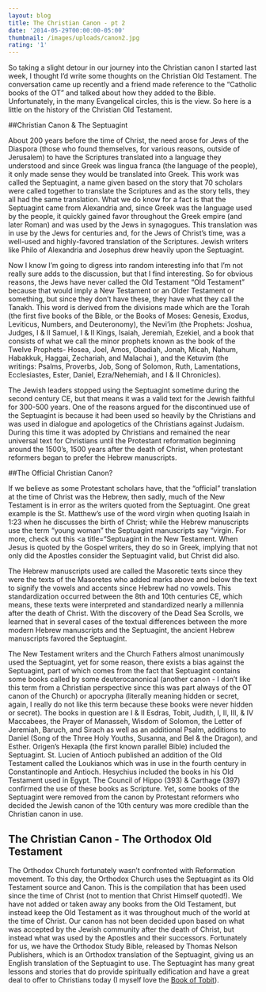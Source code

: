 ```yaml
---
layout: blog
title: The Christian Canon - pt 2
date: '2014-05-29T00:00:00-05:00'
thumbnail: /images/uploads/canon2.jpg
rating: '1'
---
```

So taking a slight detour in our journey into the Christian canon I started last week, I thought I’d write some thoughts on the Christian Old Testament. The conversation came up recently and a friend made reference to the “Catholic books of the OT” and talked about how they added to the Bible. Unfortunately, in the many Evangelical circles, this is the view. So here is a little on the history of the Christian Old Testament.

##Christian Canon & The Septuagint

About 200 years before the time of Christ, the need arose for Jews of the Diaspora (those who found themselves, for various reasons, outside of Jerusalem) to have the Scriptures translated into a language they understood and since Greek was lingua franca (the language of the people), it only made sense they would be translated into Greek. This work was called the Septuagint, a name given based on the story that 70 scholars were called together to translate the Scriptures and as the story tells, they all had the same translation. What we do know for a fact is that the Septuagint came from Alexandria and, since Greek was the language used by the people, it quickly gained favor throughout the Greek empire (and later Roman) and was used by the Jews in synagogues. This translation was in use by the Jews for centuries and, for the Jews of Christ’s time, was a well-used and highly-favored translation of the Scriptures. Jewish writers like Philo of Alexandria and Josephus drew heavily upon the Septuagint.

Now I know I’m going to digress into random interesting info that I’m not really sure adds to the discussion, but that I find interesting. So for obvious reasons, the Jews have never called the Old Testament “Old Testament” because that would imply a New Testament or an Older Testament or something, but since they don’t have these, they have what they call the Tanakh. This word is derived from the divisions made which are the Torah (the first five books of the Bible, or the Books of Moses: Genesis, Exodus, Leviticus, Numbers, and Deuteronomy), the Nevi’im (the Prophets: Joshua, Judges, I & II Samuel, I & II Kings, Isaiah, Jeremiah, Ezekiel, and a book that consists of what we call the minor prophets known as the book of the Twelve Prophets- Hosea, Joel, Amos, Obadiah, Jonah, Micah, Nahum, Habakkuk, Haggai, Zechariah, and Malachai ), and the Ketuvim (the writings: Psalms, Proverbs, Job, Song of Solomon, Ruth, Lamentations, Ecclesiastes, Ester, Daniel, Ezra/Nehemiah, and I & II Chronicles).

The Jewish leaders stopped using the Septuagint sometime during the second century CE, but that means it was a valid text for the Jewish faithful for 300-500 years. One of the reasons argued for the discontinued use of the Septuagint is because it had been used so heavily by the Christians and was used in dialogue and apologetics of the Christians against Judaism. During this time it was adopted by Christians and remained the near universal text for Christians until the Protestant reformation beginning around the 1500’s, 1500 years after the death of Christ, when protestant reformers began to prefer the Hebrew manuscripts.

##The Official Christian Canon?

If we believe as some Protestant scholars have, that the “official” translation at the time of Christ was the Hebrew, then sadly, much of the New Testament is in error as the writers quoted from the Septuagint. One great example is the St. Matthew’s use of the word virgin when quoting Isaiah in 1:23 when he discusses the birth of Christ; while the Hebrew manuscripts use the term “young woman” the Septuagint manuscripts say “virgin. For more, check out this <a title=“Septuagint in the New Testament. When Jesus is quoted by the Gospel writers, they do so in Greek, implying that not only did the Apostles consider the Septuagint valid, but Christ did also.

The Hebrew manuscripts used are called the Masoretic texts since they were the texts of the Masoretes who added marks above and below the text to signify the vowels and accents since Hebrew had no vowels. This standardization occurred between the 8th and 10th centuries CE, which means, these texts were interpreted and standardized nearly a millennia after the death of Christ. With the discovery of the Dead Sea Scrolls, we learned that in several cases of the textual differences between the more modern Hebrew manuscripts and the Septuagint, the ancient Hebrew manuscripts favored the Septuagint.

The New Testament writers and the Church Fathers almost unanimously used the Septuagint, yet for some reason, there exists a bias against the Septuagint, part of which comes from the fact that Septuagint contains some books called by some deuterocanonical (another canon - I don’t like this term from a Christian perspective since this was part always of the OT canon of the Church) or apocrypha (literally meaning hidden or secret, again, I really do not like this term because these books were never hidden or secret). The books in question are I & II Esdras, Tobit, Judith, I, II, III, & IV Maccabees, the Prayer of Manasseh, Wisdom of Solomon, the Letter of Jeremiah, Baruch, and Sirach as well as an additional Psalm, additions to Daniel (Song of the Three Holy Youths, Susanna, and Bel & the Dragon), and Esther. Origen’s Hexapla (the first known parallel Bible) included the Septuagint. St. Lucien of Antioch published an addition of the Old Testament called the Loukianos which was in use in the fourth century in Constantinople and Antioch. Hesychius included the books in his Old Testament used in Egypt. The Council of Hippo (393) & Carthage (397) confirmed the use of these books as Scripture. Yet, some books of the Septuagint were removed from the canon by Protestant reformers who decided the Jewish canon of the 10th century was more credible than the Christian canon in use.

## The Christian Canon - The Orthodox Old Testament

The Orthodox Church fortunately wasn’t confronted with Reformation movement. To this day, the Orthodox Church uses the Septuagint as its Old Testament source and Canon. This is the compilation that has been used since the time of Christ (not to mention that Christ Himself quoted!). We have not added or taken away any books from the Old Testament, but instead keep the Old Testament as it was throughout much of the world at the time of Christ. Our canon has not been decided upon based on what was accepted by the Jewish community after the death of Christ, but instead what was used by the Apostles and their successors. Fortunately for us, we have the Orthodox Study Bible, released by Thomas Nelson Publishers, which is an Orthodox translation of the Septuagint, giving us an English translation of the Septuagint to use. The Septuagint has many great lessons and stories that do provide spiritually edification and have a great deal to offer to Christians today (I myself love the [Book of Tobit](https://www.biblegateway.com/passage/?search=Tobit+1&version=RSVCE)).

